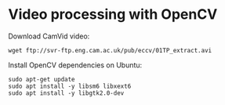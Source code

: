 # Video processing with OpenCV

Download CamVid video:

    wget ftp://svr-ftp.eng.cam.ac.uk/pub/eccv/01TP_extract.avi

Install OpenCV dependencies on Ubuntu:

    sudo apt-get update
    sudo apt install -y libsm6 libxext6
    sudo apt install -y libgtk2.0-dev
